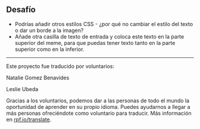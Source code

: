## Desafío

* Podrías añadir otros estilos CSS - ¿por qué no cambiar el estilo del texto o dar un borde a la imagen?
* Añade otra casilla de texto de entrada y coloca este texto en la parte superior del meme, para que puedas tener texto tanto en la parte superior como en la inferior.


***
Este proyecto fue traducido por voluntarios:

Natalie Gomez Benavides

Leslie Ubeda

Gracias a los voluntarios, podemos dar a las personas de todo el mundo la oportunidad de aprender en su propio idioma. Puedes ayudarnos a llegar a más personas ofreciéndote como voluntario para traducir. Más información en [rpf.io/translate](https://rpf.io/translate).
